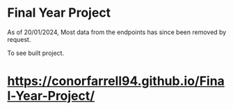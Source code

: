 # Final Year Project

As of 20/01/2024, Most data from the endpoints has since been removed by request.

To see built project.
# https://conorfarrell94.github.io/Final-Year-Project/
